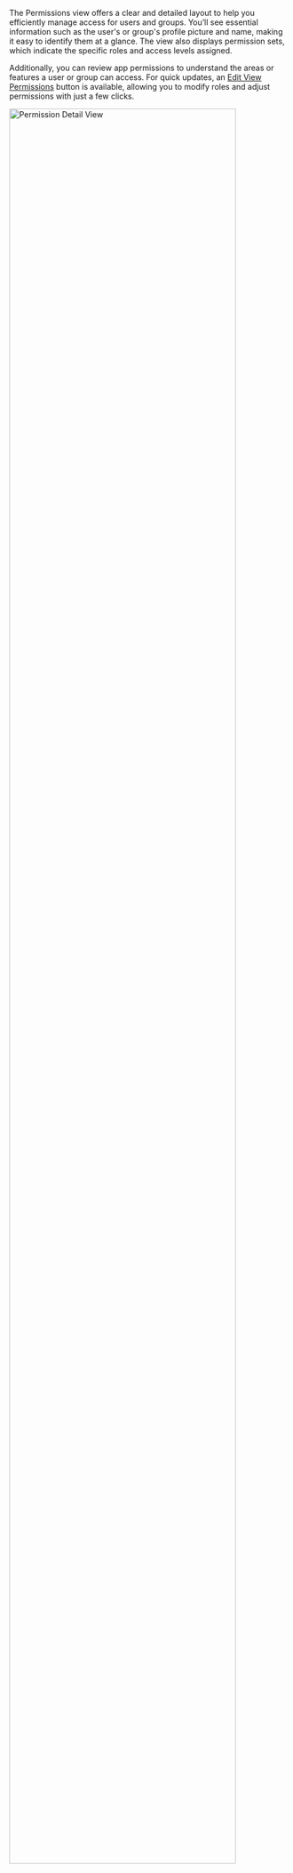 The Permissions view offers a clear and detailed layout to help you efficiently manage access for users and groups. You’ll see essential information such as the user's or group's profile picture and name, making it easy to identify them at a glance. The view also displays permission sets, which indicate the specific roles and access levels assigned. 

Additionally, you can review app permissions to understand the areas or features a user or group can access. For quick updates, an [Edit View Permissions](/admin/settings/permissions/view-permissions/) button is available, allowing you to modify roles and adjust permissions with just a few clicks.

<p><img src="/static/images/settings/permissions/permission-detail.jpg" alt="Permission Detail View" style="width: 90%;"></p>